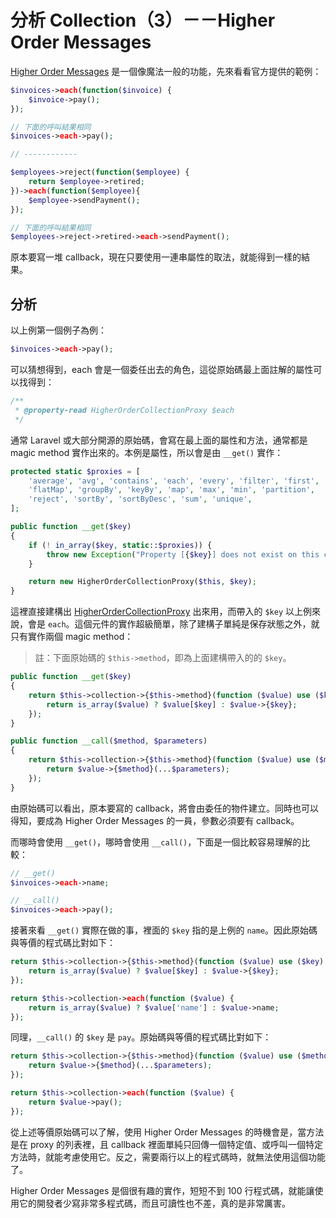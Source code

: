 # 分析 Collection（3）－－Higher Order Messages

[Higher Order Messages](https://laravel-news.com/higher-order-messaging) 是一個像魔法一般的功能，先來看看官方提供的範例：

```php
$invoices->each(function($invoice) {
    $invoice->pay();
});

// 下面的呼叫結果相同
$invoices->each->pay();

// ------------

$employees->reject(function($employee) {
    return $employee->retired; 
})->each(function($employee){
    $employee->sendPayment();
});

// 下面的呼叫結果相同
$employees->reject->retired->each->sendPayment();
```

原本要寫一堆 callback，現在只要使用一連串屬性的取法，就能得到一樣的結果。

## 分析

以上例第一個例子為例：

```php
$invoices->each->pay();
```

可以猜想得到，each 會是一個委任出去的角色，這從原始碼最上面註解的屬性可以找得到：

```php
/**
 * @property-read HigherOrderCollectionProxy $each
 */
```

通常 Laravel 或大部分開源的原始碼，會寫在最上面的屬性和方法，通常都是 magic method 實作出來的。本例是屬性，所以會是由 `__get()` 實作：

```php
protected static $proxies = [
    'average', 'avg', 'contains', 'each', 'every', 'filter', 'first',
    'flatMap', 'groupBy', 'keyBy', 'map', 'max', 'min', 'partition',
    'reject', 'sortBy', 'sortByDesc', 'sum', 'unique',
];

public function __get($key)
{
    if (! in_array($key, static::$proxies)) {
        throw new Exception("Property [{$key}] does not exist on this collection instance.");
    }

    return new HigherOrderCollectionProxy($this, $key);
}
```

這裡直接建構出 [HigherOrderCollectionProxy][] 出來用，而帶入的 `$key` 以上例來說，會是 `each`。這個元件的實作超級簡單，除了建構子單純是保存狀態之外，就只有實作兩個 magic method：

> 註：下面原始碼的 `$this->method`，即為上面建構帶入的的 `$key`。 

```php
public function __get($key)
{
    return $this->collection->{$this->method}(function ($value) use ($key) {
        return is_array($value) ? $value[$key] : $value->{$key};
    });
}

public function __call($method, $parameters)
{
    return $this->collection->{$this->method}(function ($value) use ($method, $parameters) {
        return $value->{$method}(...$parameters);
    });
}
```

由原始碼可以看出，原本要寫的 callback，將會由委任的物件建立。同時也可以得知，要成為 Higher Order Messages 的一員，參數必須要有 callback。

而哪時會使用 `__get()`，哪時會使用 `__call()`，下面是一個比較容易理解的比較：

```php
// __get()
$invoices->each->name;

// __call()
$invoices->each->pay();
```

接著來看 `__get()` 實際在做的事，裡面的 `$key` 指的是上例的 `name`。因此原始碼與等價的程式碼比對如下：

```php
return $this->collection->{$this->method}(function ($value) use ($key) {
    return is_array($value) ? $value[$key] : $value->{$key};
});

return $this->collection->each(function ($value) {
    return is_array($value) ? $value['name'] : $value->name;
});
```

同理，`__call()` 的 `$key` 是 `pay`。原始碼與等價的程式碼比對如下：

```php
return $this->collection->{$this->method}(function ($value) use ($method, $parameters) {
    return $value->{$method}(...$parameters);
});

return $this->collection->each(function ($value) {
    return $value->pay();
});
```

從上述等價原始碼可以了解，使用 Higher Order Messages 的時機會是，當方法是在 proxy 的列表裡，且 callback 裡面單純只回傳一個特定值、或呼叫一個特定方法時，就能考慮使用它。反之，需要兩行以上的程式碼時，就無法使用這個功能了。

Higher Order Messages 是個很有趣的實作，短短不到 100 行程式碼，就能讓使用它的開發者少寫非常多程式碼，而且可讀性也不差，真的是非常厲害。

[HigherOrderCollectionProxy]: https://github.com/laravel/framework/blob/v5.7.6/src/Illuminate/Support/HigherOrderCollectionProxy.php
